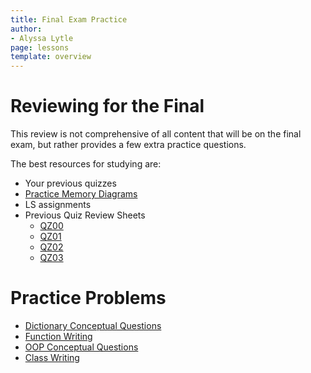 ```yaml
---
title: Final Exam Practice
author:
- Alyssa Lytle
page: lessons
template: overview
---
```

<!--
Note: this is a modified copy of the final worksheet from resources/practice/fa21.
-->
# Reviewing for the Final

This review is not comprehensive of all content that will be on the final exam, but rather provides a few extra practice questions.  

The best resources for studying are:

- Your previous quizzes
- [Practice Memory Diagrams](/resources/practice/MemDiagrams.html)
- LS assignments
- Previous Quiz Review Sheets
    - [QZ00](/resources/practice/ss24/qz00.html)
    - [QZ01](/resources/practice/ss24/qz01.html)
    - [QZ02](/resources/practice/ss24/qz02.html)
    - [QZ03](/resources/practice/ss24/qz03.html)

# Practice Problems

- [Dictionary Conceptual Questions](/resources/practice/dicts.html)
- [Function Writing](/resources/practice/function-writing.html)
- [OOP Conceptual Questions](/resources/practice/oop.html)
- [Class Writing](/resources/practice/oop.html)



















